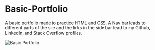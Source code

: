 # Basic-Portfolio

A basic portfolio made to practice HTML and CSS. A Nav bar leads to different parts of the site and the links in the side bar lead to my Github, LinkedIn, and Stack Overflow profiles.

![Basic Portfolio](assets/images/BasicPort1)